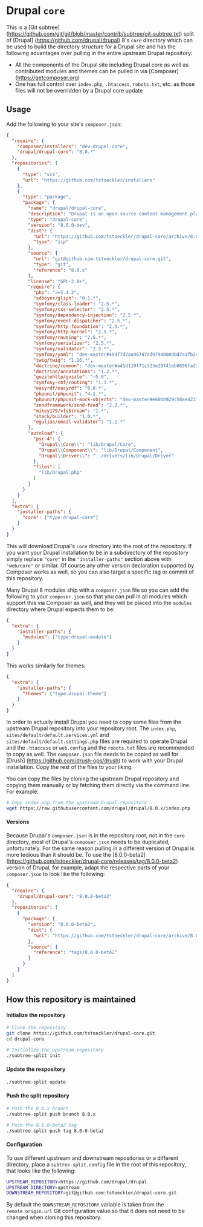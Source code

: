 Drupal `core`
============

This is a [Git subtree] (https://github.com/git/git/blob/master/contrib/subtree/git-subtree.txt) split of [Drupal] (https://github.com/drupal/drupal) 8's `core` directory which can be used to build the directory structure for a Drupal site and has the following advantages over pulling in the entire upstream Drupal repository:
- All the components of the Drupal site including Drupal core as well as contributed modules and themes can be pulled in via [Composer] (https://getcomposer.org)
- One has full control over `index.php`, `.htaccess`, `robots.txt`, etc. as those files will not be overridden by a Drupal core update

Usage
---
Add the following to your site's `composer.json`:
``` json
{
  "require": {
    "composer/installers": "dev-drupal-core",
    "drupal/drupal-core": "8.0.*"
  },
  "repositories": [
    {
      "type": "vcs",
      "url": "https://github.com/tstoeckler/installers"
    },
    {
      "type": "package",
      "package": {
        "name": "drupal/drupal-core",
        "description": "Drupal is an open source content management platform powering millions of websites and applications.",
        "type": "drupal-core",
        "version": "8.0.0-dev",
        "dist": {
          "url": "https://github.com/tstoeckler/drupal-core/archive/8.0.x.zip",
          "type": "zip"
        },
        "source": {
          "url": "git@github.com:tstoeckler/drupal-core.git",
          "type": "git",
          "reference": "8.0.x"
        },
        "license": "GPL-2.0+",
        "require": {
          "php": ">=5.4.2",
          "sdboyer/gliph": "0.1.*",
          "symfony/class-loader": "2.5.*",
          "symfony/css-selector": "2.5.*",
          "symfony/dependency-injection": "2.5.*",
          "symfony/event-dispatcher": "2.5.*",
          "symfony/http-foundation": "2.5.*",
          "symfony/http-kernel": "2.5.*",
          "symfony/routing": "2.5.*",
          "symfony/serializer": "2.5.*",
          "symfony/validator": "2.5.*",
          "symfony/yaml": "dev-master#499f7d7aa96747ad97940089bd7a1fb24ad8182a",
          "twig/twig": "1.16.*",
          "doctrine/common": "dev-master#a45d110f71c323e29f41eb0696fa230e3fa1b1b5",
          "doctrine/annotations": "1.2.*",
          "guzzlehttp/guzzle": "~5.0",
          "symfony-cmf/routing": "1.3.*",
          "easyrdf/easyrdf": "0.8.*",
          "phpunit/phpunit": "4.1.*",
          "phpunit/phpunit-mock-objects": "dev-master#e60bb929c50ae4237aaf680a4f6773f4ee17f0a2",
          "zendframework/zend-feed": "2.2.*",
          "mikey179/vfsStream": "1.*",
          "stack/builder": "1.0.*",
          "egulias/email-validator": "1.2.*"
        },
        "autoload": {
          "psr-4": {
            "Drupal\\Core\\": "lib/Drupal/Core",
            "Drupal\\Component\\": "lib/Drupal/Component",
            "Drupal\\Driver\\": "../drivers/lib/Drupal/Driver"
          },
          "files": [
            "lib/Drupal.php"
          ]
        }
      }
    }
  ],
  "extra": {
    "installer-paths": {
      "core": ["type:drupal-core"]
    }
  }
}
```

This will download Drupal's `core` directory into the root of the repository. If you want your Drupal installation to be in a subdirectory of the repository simply replace `"core"` in the `"installer-paths"` section above with `"web/core"` or similar. Of course any other version declaration supported by Composer works as well, so you can also target a specific tag or commit of this repository.

Many Drupal 8 modules ship with a `composer.json` file so you can add the following to your `composer.json` so that you can pull in all modules which support this via Composer as well, and they will be placed into the `modules` directory where Drupal expects them to be:
``` json
{
  "extra": {
    "installer-paths": {
      "modules": ["type:drupal-module"]
    }
  }
}
```
This works similarly for themes:
``` json
{
  "extra": {
    "installer-paths": {
      "themes": ["type:drupal-theme"]
    }
  }
}
```

In order to actually install Drupal you need to copy some files from the upstream Drupal repository into your repository root. The `index.php`, `sites/default/default.services.yml` and `sites/default/default.settings.php` files are required to operate Drupal and the `.htaccess` or `web.config` and the `robots.txt` files are recommended to copy as well. The `composer.json` file needs to be copied as well for [Drush] (https://github.com/drush-ops/drush) to work with your Drupal installation. Copy the rest of the files to your liking.

You can copy the files by cloning the upstream Drupal repository and copying them manually or by fetching them directly via the command line. For example:
``` bash
# Copy index.php from the upstream Drupal repository
wget https://raw.githubusercontent.com/drupal/drupal/8.0.x/index.php
```

#### Versions
Because Drupal's `composer.json` is in the repository root, not in the `core` directory, most of Drupal's `composer.json` needs to be duplicated, unfortunately. For the same reason pulling in a different version of Drupal is more tedious than it should be. To use the [8.0.0-beta2] (https://github.com/tstoeckler/drupal-core/releases/tag/8.0.0-beta2) version of Drupal, for example, adapt the respective parts of your `composer.json` to look like the following:
``` json
{
  "require": {
    "drupal/drupal-core": "8.0.0-beta2"
  },
  "repositories": [
    {
      "package": {
        "version": "8.0.0-beta2",
        "dist": {
          "url": "https://github.com/tstoeckler/drupal-core/archive/8.0.0-beta2.zip",
        },
        "source": {
          "reference": "tags/8.0.0-beta2"
        }
      }
    }
  ]
}
```

How this repository is maintained
----

#### Initialize the repository
``` bash
# Clone the repository
git clone https://github.com/tstoeckler/drupal-core.git
cd drupal-core

# Initialize the upstream repository
./subtree-split init
```

#### Update the respository
``` bash
./subtree-split update
```

#### Push the split repository
```bash
# Push the 8.0.x branch
./subtree-split push branch 8.0.x

# Push the 8.0.0-beta2 tag
./subtree-split push tag 8.0.0-beta2
```

#### Configuration
To use different upstream and downstream repositories or a different directory,
place a `subtree-split.config` file in the root of this repository, that looks
like the following:
```bash
UPSTREAM_REPOSITORY=https://github.com/drupal/drupal
UPSTREAM_DIRECTORY=upstream
DOWNSTREAM_REPOSITORY=git@github.com:tstoeckler/drupal-core.git
```
By default the `DOWNSTREAM_REPOSITORY` variable is taken from the `remote.origin.url` Git configuration value so that it does not need to be changed when cloning this repository.
